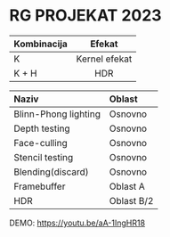 # RG PROJEKAT 2023

| Kombinacija    | Efekat | 
| :---        |    :----:   |
| K      | Kernel efekat       |
| K + H   | HDR        |


| Naziv|Oblast|
|:---|:---|
| Blinn-Phong lighting|Osnovno|
| Depth testing     | Osnovno|
| Face-culling      |Osnovno|
| Stencil testing   |Osnovno|
| Blending(discard) |Osnovno|
| Framebuffer       |Oblast A|
| HDR               |Oblast B/2|

DEMO:
https://youtu.be/aA-1IngHR18